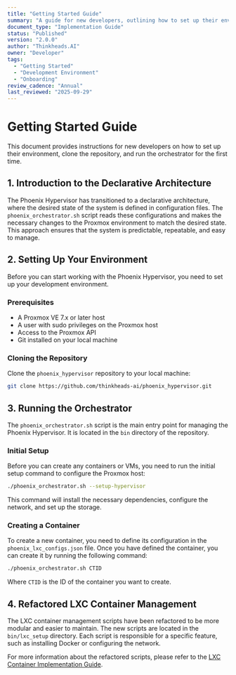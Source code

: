 ```yaml
---
title: "Getting Started Guide"
summary: "A guide for new developers, outlining how to set up their environment, clone the repository, and run the orchestrator for the first time."
document_type: "Implementation Guide"
status: "Published"
version: "2.0.0"
author: "Thinkheads.AI"
owner: "Developer"
tags:
  - "Getting Started"
  - "Development Environment"
  - "Onboarding"
review_cadence: "Annual"
last_reviewed: "2025-09-29"
---
```


# Getting Started Guide

This document provides instructions for new developers on how to set up their environment, clone the repository, and run the orchestrator for the first time.

## 1. Introduction to the Declarative Architecture

The Phoenix Hypervisor has transitioned to a declarative architecture, where the desired state of the system is defined in configuration files. The `phoenix_orchestrator.sh` script reads these configurations and makes the necessary changes to the Proxmox environment to match the desired state. This approach ensures that the system is predictable, repeatable, and easy to manage.

## 2. Setting Up Your Environment

Before you can start working with the Phoenix Hypervisor, you need to set up your development environment.

### Prerequisites

*   A Proxmox VE 7.x or later host
*   A user with sudo privileges on the Proxmox host
*   Access to the Proxmox API
*   Git installed on your local machine

### Cloning the Repository

Clone the `phoenix_hypervisor` repository to your local machine:

```bash
git clone https://github.com/thinkheads-ai/phoenix_hypervisor.git
```

## 3. Running the Orchestrator

The `phoenix_orchestrator.sh` script is the main entry point for managing the Phoenix Hypervisor. It is located in the `bin` directory of the repository.

### Initial Setup

Before you can create any containers or VMs, you need to run the initial setup command to configure the Proxmox host:

```bash
./phoenix_orchestrator.sh --setup-hypervisor
```

This command will install the necessary dependencies, configure the network, and set up the storage.

### Creating a Container

To create a new container, you need to define its configuration in the `phoenix_lxc_configs.json` file. Once you have defined the container, you can create it by running the following command:

```bash
./phoenix_orchestrator.sh CTID
```

Where `CTID` is the ID of the container you want to create.

## 4. Refactored LXC Container Management

The LXC container management scripts have been refactored to be more modular and easier to maintain. The new scripts are located in the `bin/lxc_setup` directory. Each script is responsible for a specific feature, such as installing Docker or configuring the network.

For more information about the refactored scripts, please refer to the [LXC Container Implementation Guide](02_lxc_container_implementation_guide.md).